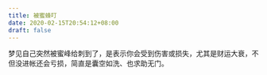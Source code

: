 ```yaml
---
title: 被蜜蜂叮
date: 2020-02-15T20:54:12+08:00
draft: false
---
```


梦见自己突然被蜜峰给刺到了，是表示你会受到伤害或损失，尤其是财运大衰，不但没进帐还会亏损，简直是囊空如洗、也求助无门。